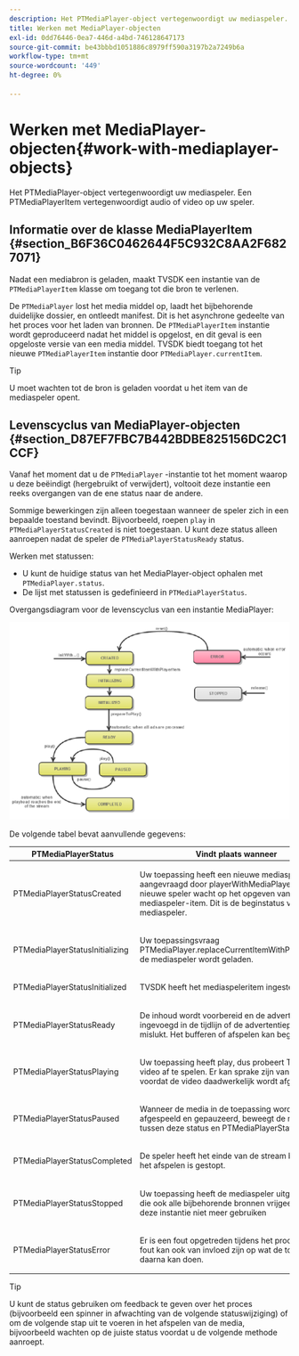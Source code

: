 ```yaml
---
description: Het PTMediaPlayer-object vertegenwoordigt uw mediaspeler. Een PTMediaPlayerItem vertegenwoordigt audio of video op uw speler.
title: Werken met MediaPlayer-objecten
exl-id: 0dd76446-0ea7-446d-a4bd-746128647173
source-git-commit: be43bbbd1051886c8979ff590a3197b2a7249b6a
workflow-type: tm+mt
source-wordcount: '449'
ht-degree: 0%

---
```


# Werken met MediaPlayer-objecten{#work-with-mediaplayer-objects}

Het PTMediaPlayer-object vertegenwoordigt uw mediaspeler. Een PTMediaPlayerItem vertegenwoordigt audio of video op uw speler.

## Informatie over de klasse MediaPlayerItem {#section_B6F36C0462644F5C932C8AA2F6827071}

Nadat een mediabron is geladen, maakt TVSDK een instantie van de `PTMediaPlayerItem` klasse om toegang tot die bron te verlenen.

De `PTMediaPlayer` lost het media middel op, laadt het bijbehorende duidelijke dossier, en ontleedt manifest. Dit is het asynchrone gedeelte van het proces voor het laden van bronnen. De `PTMediaPlayerItem` instantie wordt geproduceerd nadat het middel is opgelost, en dit geval is een opgeloste versie van een media middel. TVSDK biedt toegang tot het nieuwe `PTMediaPlayerItem` instantie door `PTMediaPlayer.currentItem`.

>[!TIP]
>
>U moet wachten tot de bron is geladen voordat u het item van de mediaspeler opent.

## Levenscyclus van MediaPlayer-objecten {#section_D87EF7FBC7B442BDBE825156DC2C1CCF}

Vanaf het moment dat u de `PTMediaPlayer` -instantie tot het moment waarop u deze beëindigt (hergebruikt of verwijdert), voltooit deze instantie een reeks overgangen van de ene status naar de andere.

Sommige bewerkingen zijn alleen toegestaan wanneer de speler zich in een bepaalde toestand bevindt. Bijvoorbeeld, roepen `play` in `PTMediaPlayerStatusCreated` is niet toegestaan. U kunt deze status alleen aanroepen nadat de speler de `PTMediaPlayerStatusReady` status.

Werken met statussen:

* U kunt de huidige status van het MediaPlayer-object ophalen met `PTMediaPlayer.status`.
* De lijst met statussen is gedefinieerd in `PTMediaPlayerStatus`.

Overgangsdiagram voor de levenscyclus van een instantie MediaPlayer:
<!--<a id="fig_1C55DE3F186F4B36AFFDCDE90379534C"></a>-->

![](assets/player-state-transitions-diagram-ios2_web.png)

De volgende tabel bevat aanvullende gegevens:

<table id="table_426F0093E4214EA88CD72A7796B58DFD"> 
 <thead> 
  <tr> 
   <th colname="col1" class="entry"> PTMediaPlayerStatus </th> 
   <th colname="col2" class="entry"> Vindt plaats wanneer </th> 
  </tr> 
 </thead>
 <tbody> 
  <tr> 
   <td colname="col1"> <p><span class="codeph"> PTMediaPlayerStatusCreated</span> </p> </td> 
   <td colname="col2"> <p>Uw toepassing heeft een nieuwe mediaspeler aangevraagd door <span class="codeph"> playerWithMediaPlayerItem</span>. De nieuwe speler wacht op het opgeven van een mediaspeler-item. Dit is de beginstatus van de mediaspeler. </p> </td> 
  </tr> 
  <tr> 
   <td colname="col1"> <p> <span class="codeph"> PTMediaPlayerStatusInitializing</span> </p> </td> 
   <td colname="col2"> <p>Uw toepassingsvraag <span class="codeph"> PTMediaPlayer.replaceCurrentItemWithPlayerItem</span>en de mediaspeler wordt geladen. </p> </td> 
  </tr> 
  <tr> 
   <td colname="col1"> <p><span class="codeph"> PTMediaPlayerStatusInitialized</span> </p> </td> 
   <td colname="col2"> <p>TVSDK heeft het mediaspeleritem ingesteld. </p> </td> 
  </tr> 
  <tr> 
   <td colname="col1"> <p> <span class="codeph"> PTMediaPlayerStatusReady</span> </p> </td> 
   <td colname="col2"> <p>De inhoud wordt voorbereid en de advertenties zijn ingevoegd in de tijdlijn of de advertentieprocedure is mislukt. Het bufferen of afspelen kan beginnen. </p> </td> 
  </tr> 
  <tr> 
   <td colname="col1"> <p><span class="codeph"> PTMediaPlayerStatusPlaying</span> </p> </td> 
   <td colname="col2"> <p>Uw toepassing heeft <span class="codeph"> play</span>, dus probeert TVSDK de video af te spelen. Er kan sprake zijn van buffering voordat de video daadwerkelijk wordt afgespeeld. </p> </td> 
  </tr> 
  <tr> 
   <td colname="col1"> <p><span class="codeph"> PTMediaPlayerStatusPaused</span> </p> </td> 
   <td colname="col2"> <p>Wanneer de media in de toepassing worden afgespeeld en gepauzeerd, beweegt de mediaspeler tussen deze status en <span class="codeph"> PTMediaPlayerStatusPlaying</span>. </p> </td> 
  </tr> 
  <tr> 
   <td colname="col1"> <p><span class="codeph"> PTMediaPlayerStatusCompleted</span> </p> </td> 
   <td colname="col2"> <p>De speler heeft het einde van de stream bereikt en het afspelen is gestopt. </p> </td> 
  </tr> 
  <tr> 
   <td colname="col1"> <p><span class="codeph"> PTMediaPlayerStatusStopped</span> </p> </td> 
   <td colname="col2"> <p>Uw toepassing heeft de mediaspeler uitgebracht, die ook alle bijbehorende bronnen vrijgeeft. U kunt deze instantie niet meer gebruiken </p> </td> 
  </tr> 
  <tr> 
   <td colname="col1"> <p><span class="codeph"> PTMediaPlayerStatusError</span> </p> </td> 
   <td colname="col2"> <p>Er is een fout opgetreden tijdens het proces. Een fout kan ook van invloed zijn op wat de toepassing daarna kan doen. </p> </td> 
  </tr> 
 </tbody> 
</table>

>[!TIP]
>
>U kunt de status gebruiken om feedback te geven over het proces (bijvoorbeeld een spinner in afwachting van de volgende statuswijziging) of om de volgende stap uit te voeren in het afspelen van de media, bijvoorbeeld wachten op de juiste status voordat u de volgende methode aanroept.
